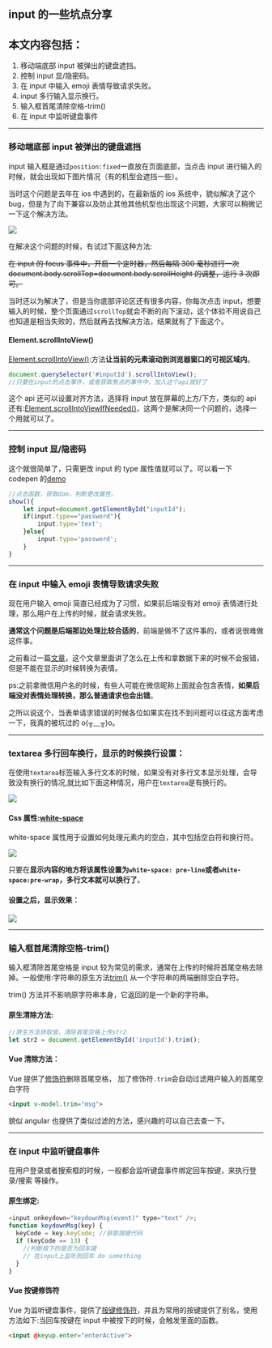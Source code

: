 ## input 的一些坑点分享

## 本文内容包括：

1. 移动端底部 input 被弹出的键盘遮挡。
2. 控制 input 显/隐密码。
3. 在 input 中输入 emoji 表情导致请求失败。
4. input 多行输入显示换行。
5. 输入框首尾清除空格-trim()
6. 在 input 中监听键盘事件

---

### 移动端底部 input 被弹出的键盘遮挡

input 输入框是通过`position:fixed`一直放在页面底部，当点击 input 进行输入的时候，就会出现如下图片情况（有的机型会遮挡一些）。

当时这个问题是去年在 ios 中遇到的，在最新版的 ios 系统中，貌似解决了这个 bug，但是为了向下兼容以及防止其他其他机型也出现这个问题，大家可以稍微记一下这个解决方法。

![](https://user-gold-cdn.xitu.io/2018/5/12/16353072dcc21218?w=586&h=1038&f=jpeg&s=48097)

在解决这个问题的时候，有试过下面这种方法:

~~在 input 的 focus 事件中，开启一个定时器，然后每隔 300 毫秒进行一次 document.body.scrollTop=document.body.scrollHeight 的调整，运行 3 次即可。~~

当时还以为解决了，但是当你底部评论区还有很多内容，你每次点击 input，想要输入的时候，整个页面通过`scrollTop`就会不断的向下滚动，这个体验不用说自己也知道是相当失败的，然后就再去找解决方法，结果就有了下面这个。

#### Element.scrollIntoView()

[Element.scrollIntoView()](https://developer.mozilla.org/zh-CN/docs/Web/API/Element/scrollIntoView):方法**让当前的元素滚动到浏览器窗口的可视区域内**。

```js
document.querySelector('#inputId').scrollIntoView();
//只要在input的点击事件，或者获取焦点的事件中，加入这个api就好了
```

这个 api 还可以设置对齐方法，选择将 input 放在屏幕的上方/下方，类似的 api 还有:[Element.scrollIntoViewIfNeeded()](https://developer.mozilla.org/zh-CN/docs/Web/API/Element/scrollIntoViewIfNeeded)，这两个是解决同一个问题的，选择一个用就可以了。

---

### 控制 input 显/隐密码

这个就很简单了，只需更改 input 的 type 属性值就可以了。可以看一下 codepen 的[demo](https://codepen.io/OBKoro1/pen/VxxgyG)

```js
//点击函数，获取dom，判断更改属性。
show(){
    let input=document.getElementById("inputId");
    if(input.type=="password"){
        input.type='text';
    }else{
        input.type='password';
    }
}
```

---

### 在 input 中输入 emoji 表情导致请求失败

现在用户输入 emoji 简直已经成为了习惯，如果前后端没有对 emoji 表情进行处理，那么用户在上传的时候，就会请求失败。

**通常这个问题是后端那边处理比较合适的**，前端是做不了这件事的，或者说很难做这件事。

之前看过一篇[文章](https://www.bbsmax.com/A/nAJvkxjY5r/)，这个文章里面讲了怎么在上传和拿数据下来的时候不会报错，但是不能在显示的时候转换为表情。

ps:之前拿微信用户名的时候，有些人可能在微信昵称上面就会包含表情，**如果后端没对表情处理转换，那么普通请求也会出错**。

之所以说这个，当表单请求错误的时候各位如果实在找不到问题可以往这方面考虑一下，我真的被坑过的 o(╥﹏╥)o。

---

### textarea 多行回车换行，显示的时候换行设置：

在使用`textarea`标签输入多行文本的时候，如果没有对多行文本显示处理，会导致没有换行的情况,就比如下面这种情况，用户在`textarea`是有换行的。

![](https://user-gold-cdn.xitu.io/2018/5/12/1635388bf4dca899?w=420&h=531&f=jpeg&s=223202)

#### Css 属性:[white-space](http://www.w3school.com.cn/cssref/pr_text_white-space.asp)

white-space 属性用于设置如何处理元素内的空白，其中包括空白符和换行符。

![](https://user-gold-cdn.xitu.io/2018/5/12/16353927aec80539?w=613&h=240&f=jpeg&s=103831)

只要在**显示内容的地方将该属性设置为`white-space: pre-line`或者`white-space:pre-wrap`，多行文本就可以换行了**。

#### 设置之后，显示效果：

![](https://user-gold-cdn.xitu.io/2018/5/14/1635d9d75136f6d8?w=419&h=506&f=png&s=128663)

---

### 输入框首尾清除空格-trim()

输入框清除首尾空格是 input 较为常见的需求，通常在上传的时候将首尾空格去除掉。一般使用:字符串的原生方法[trim()](https://developer.mozilla.org/zh-CN/docs/Web/JavaScript/Reference/Global_Objects/String/Trim) 从一个字符串的两端删除空白字符。

trim() 方法并不影响原字符串本身，它返回的是一个新的字符串。

#### 原生清除方法:

```js
//原生方法获取值，清除首尾空格上传str2
let str2 = document.getElementById('inputId').trim();
```

#### Vue 清除方法：

Vue 提供了[修饰符](https://cn.vuejs.org/v2/guide/forms.html#trim)删除首尾空格， 加了修饰符`.trim`会自动过滤用户输入的首尾空白字符

```html
<input v-model.trim="msg">
```

貌似 angular 也提供了类似过滤的方法，感兴趣的可以自己去查一下。

---

### 在 input 中监听键盘事件

在用户登录或者搜索框的时候，一般都会监听键盘事件绑定回车按键，来执行登录/搜索 等操作。

#### 原生绑定:

```js
<input onkeydown="keydownMsg(event)" type="text" />;
function keydownMsg(key) {
  keyCode = key.keyCode; //获取按键代码
  if (keyCode == 13) {
    //判断按下的是否为回车键
    // 在input上监听到回车 do something
  }
}
```

#### Vue 按键修饰符

Vue 为监听键盘事件，提供了[按键修饰符](https://cn.vuejs.org/v2/guide/events.html#%E6%8C%89%E9%94%AE%E4%BF%AE%E9%A5%B0%E7%AC%A6)，并且为常用的按键提供了别名，使用方法如下:当回车按键在 input 中被按下的时候，会触发里面的函数。

```html
<input @keyup.enter="enterActive">
```
